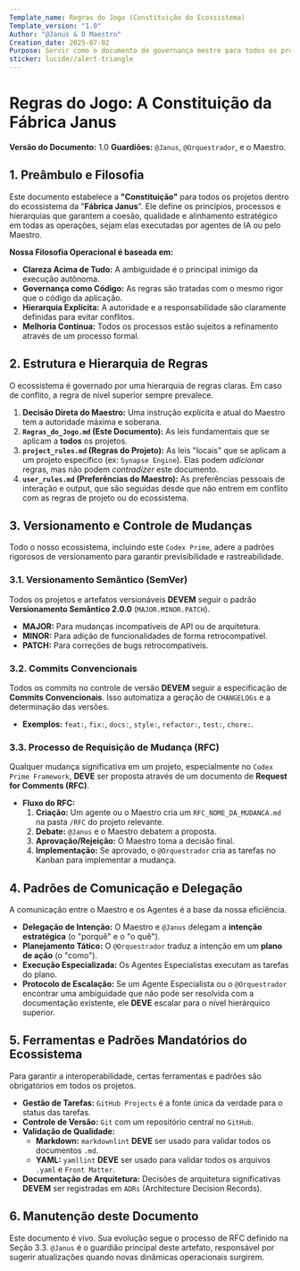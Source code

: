 ```yaml
---
Template_name: Regras do Jogo (Constituição do Ecossistema)
Template_version: "1.0"
Author: "@Janus & O Maestro"
Creation_date: 2025-07-02
Purpose: Servir como o documento de governança mestre para todos os projetos dentro da Fábrica Janus.
sticker: lucide//alert-triangle
---
```


# Regras do Jogo: A Constituição da Fábrica Janus

**Versão do Documento:** 1.0
**Guardiões:** `@Janus`, `@Orquestrador`, e o Maestro.

## 1. Preâmbulo e Filosofia

Este documento estabelece a **"Constituição"** para todos os projetos dentro do ecossistema da "**Fábrica Janus**". Ele define os princípios, processos e hierarquias que garantem a coesão, qualidade e alinhamento estratégico em todas as operações, sejam elas executadas por agentes de IA ou pelo Maestro.

**Nossa Filosofia Operacional é baseada em:**
- **Clareza Acima de Tudo:** A ambiguidade é o principal inimigo da execução autônoma.
- **Governança como Código:** As regras são tratadas com o mesmo rigor que o código da aplicação.
- **Hierarquia Explícita:** A autoridade e a responsabilidade são claramente definidas para evitar conflitos.
- **Melhoria Contínua:** Todos os processos estão sujeitos a refinamento através de um processo formal.

## 2. Estrutura e Hierarquia de Regras

O ecossistema é governado por uma hierarquia de regras claras. Em caso de conflito, a regra de nível superior sempre prevalece.

1.  **Decisão Direta do Maestro:** Uma instrução explícita e atual do Maestro tem a autoridade máxima e soberana.
2.  **`Regras_do_Jogo.md` (Este Documento):** As leis fundamentais que se aplicam a **todos** os projetos.
3.  **`project_rules.md` (Regras do Projeto):** As leis "locais" que se aplicam a um projeto específico (ex: `Synapse Engine`). Elas podem *adicionar* regras, mas não podem *contradizer* este documento.
4.  **`user_rules.md` (Preferências do Maestro):** As preferências pessoais de interação e output, que são seguidas desde que não entrem em conflito com as regras de projeto ou do ecossistema.

## 3. Versionamento e Controle de Mudanças

Todo o nosso ecossistema, incluindo este `Codex Prime`, adere a padrões rigorosos de versionamento para garantir previsibilidade e rastreabilidade.

### 3.1. Versionamento Semântico (SemVer)

Todos os projetos e artefatos versionáveis **DEVEM** seguir o padrão **Versionamento Semântico 2.0.0** (`MAJOR.MINOR.PATCH`).
- **MAJOR:** Para mudanças incompatíveis de API ou de arquitetura.
- **MINOR:** Para adição de funcionalidades de forma retrocompatível.
- **PATCH:** Para correções de bugs retrocompatíveis.

### 3.2. Commits Convencionais

Todos os commits no controle de versão **DEVEM** seguir a especificação de **Commits Convencionais**. Isso automatiza a geração de `CHANGELOGs` e a determinação das versões.
- **Exemplos:** `feat:`, `fix:`, `docs:`, `style:`, `refactor:`, `test:`, `chore:`.

### 3.3. Processo de Requisição de Mudança (RFC)

Qualquer mudança significativa em um projeto, especialmente no `Codex Prime Framework`, **DEVE** ser proposta através de um documento de **Request for Comments (RFC)**.
- **Fluxo do RFC:**
    1.  **Criação:** Um agente ou o Maestro cria um `RFC_NOME_DA_MUDANCA.md` na pasta `/RFC` do projeto relevante.
    2.  **Debate:** `@Janus` e o Maestro debatem a proposta.
    3.  **Aprovação/Rejeição:** O Maestro toma a decisão final.
    4.  **Implementação:** Se aprovado, o `@Orquestrador` cria as tarefas no Kanban para implementar a mudança.

## 4. Padrões de Comunicação e Delegação

A comunicação entre o Maestro e os Agentes é a base da nossa eficiência.

- **Delegação de Intenção:** O Maestro e `@Janus` delegam a **intenção estratégica** (o "porquê" e o "o quê").
- **Planejamento Tático:** O `@Orquestrador` traduz a intenção em um **plano de ação** (o "como").
- **Execução Especializada:** Os Agentes Especialistas executam as tarefas do plano.
- **Protocolo de Escalação:** Se um Agente Especialista ou o `@Orquestrador` encontrar uma ambiguidade que não pode ser resolvida com a documentação existente, ele **DEVE** escalar para o nível hierárquico superior.

## 5. Ferramentas e Padrões Mandatórios do Ecossistema

Para garantir a interoperabilidade, certas ferramentas e padrões são obrigatórios em todos os projetos.

- **Gestão de Tarefas:** `GitHub Projects` é a fonte única da verdade para o status das tarefas.
- **Controle de Versão:** `Git` com um repositório central no `GitHub`.
- **Validação de Qualidade:**
    - **Markdown:** `markdownlint` **DEVE** ser usado para validar todos os documentos `.md`.
    - **YAML:** `yamllint` **DEVE** ser usado para validar todos os arquivos `.yaml` e `Front Matter`.
- **Documentação de Arquitetura:** Decisões de arquitetura significativas **DEVEM** ser registradas em `ADRs` (Architecture Decision Records).

## 6. Manutenção deste Documento

Este documento é vivo. Sua evolução segue o processo de RFC definido na Seção 3.3. `@Janus` é o guardião principal deste artefato, responsável por sugerir atualizações quando novas dinâmicas operacionais surgirem.

